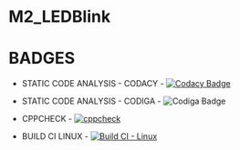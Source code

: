 # M2_LEDBlink


# BADGES
* STATIC CODE ANALYSIS - CODACY - [![Codacy Badge](https://app.codacy.com/project/badge/Grade/bf826cebd0174f738d3d67361245cf74)](https://www.codacy.com/gh/VISHNUAMMU5140/M2_LEDBlink/dashboard?utm_source=github.com&amp;utm_medium=referral&amp;utm_content=VISHNUAMMU5140/M2_LEDBlink&amp;utm_campaign=Badge_Grade)
* STATIC CODE ANALYSIS - CODIGA - ![Codiga Badge](https://api.codiga.io/project/32847/score/svg)

* CPPCHECK - [![cppcheck](https://github.com/VISHNUAMMU5140/M1_March_2022/actions/workflows/cpp.yml/badge.svg)](https://github.com/VISHNUAMMU5140/M1_March_2022/actions/workflows/cpp.yml)
* BUILD CI LINUX - [![Build CI - Linux](https://github.com/VISHNUAMMU5140/M1_March_2022/actions/workflows/c-cpp.yml/badge.svg)](https://github.com/VISHNUAMMU5140/M1_March_2022/actions/workflows/c-cpp.yml)
  

